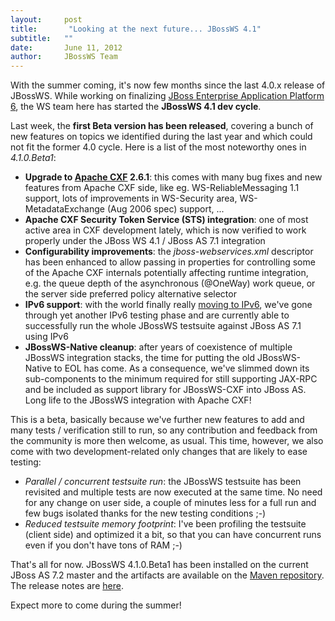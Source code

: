```yaml
---
layout:     post
title:       "Looking at the next future... JBossWS 4.1"
subtitle:   ""
date:       June 11, 2012
author:     JBossWS Team
---
```



With the summer coming, it&#39;s now few months since the last 4.0.x release of JBossWS. While working on finalizing [JBoss Enterprise Application Platform 6](http://www.redhat.com/products/jbossenterprisemiddleware/application-platform/), the WS team here has started the **JBossWS 4.1 dev cycle**.  

Last week, the **first Beta version has been released**, covering a bunch of new features on topics we identified during the last year and which could not fit the former 4.0 cycle. Here is a list of the most noteworthy ones in _4.1.0.Beta1_:  

*   **Upgrade to [Apache CXF](http://cxf.apache.org/) 2.6.1**: this comes with many bug fixes and new features from Apache CXF side, like eg. WS-ReliableMessaging 1.1 support, lots of improvements in WS-Security area, WS-MetadataExchange (Aug 2006 spec) support, ...
*   **Apache CXF Security Token Service (STS) integration**: one of most active area in CXF development lately, which is now verified to work properly under the JBoss WS 4.1 / JBoss AS 7.1 integration
*   **Configurability improvements**: the _jboss-webservices.xml_ descriptor has been enhanced to allow passing in properties for controlling some of the Apache CXF internals potentially affecting runtime integration, e.g. the queue depth of the asynchronous (@OneWay) work queue, or the server side preferred policy alternative selector
*   **IPv6 support**: with the world finally really [moving to IPv6](http://www.worldipv6launch.org/), we&#39;ve gone through yet another IPv6 testing phase and are currently able to successfully run the whole JBossWS testsuite against JBoss AS 7.1 using IPv6
*   **JBossWS-Native cleanup**: after years of coexistence of multiple JBossWS integration stacks, the time for putting the old JBossWS-Native to EOL has come. As a consequence, we&#39;ve slimmed down its sub-components to the minimum required for still supporting JAX-RPC and be included as support library for JBossWS-CXF into JBoss AS. Long life to the JBossWS integration with Apache CXF!


This is a beta, basically because we&#39;ve further new features to add and many tests / verification still to run, so any contribution and feedback from the community is more then welcome, as usual. This time, however, we also come with two development-related only changes that are likely to ease testing:




*   _Parallel / concurrent testsuite run_: the JBossWS testsuite has been revisited and multiple tests are now executed at the same time. No need for any change on user side, a couple of minutes less for a full run and few bugs isolated thanks for the new testing conditions ;-)
*   _Reduced testsuite memory footprint_: I&#39;ve been profiling the testsuite (client side) and optimized it a bit, so that you can have concurrent runs even if you don&#39;t have tons of RAM ;-)


That&#39;s all for now. JBossWS 4.1.0.Beta1 has been installed on the current JBoss AS 7.2 master and the artifacts are available on the [Maven repository](https://repository.jboss.org/nexus/content/groups/public-jboss/org/jboss/ws/). The release notes are [here](https://issues.jboss.org/secure/ReleaseNote.jspa?projectId=12310050&amp;version=12319565).










Expect more to come during the summer!





